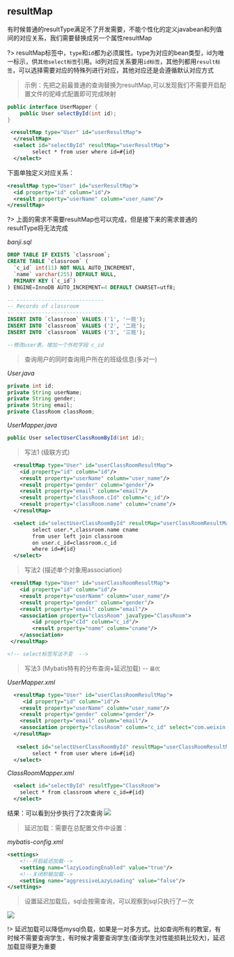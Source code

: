 ## resultMap

有时候普通的resultType满足不了开发需要，不能个性化的定义javabean和列值间的对应关系，我们需要替换成另一个属性resultMap

?> resultMap标签中，`type`和`id`都为必须属性。type为对应的bean类型，id为唯一标示，供`其他select标签`引用。id列对应关系要用`id标签`，其他列都用`result标签`，可以选择需要对应的特殊列进行对应，其他对应还是会遵循默认对应方式

> 示例：先把之前最普通的查询替换为resultMap,可以发现我们不需要开启配置文件的驼峰式配置即可完成映射

```java
public interface UserMapper {
	public User selectById(int id);
}
```
```xml
 <resultMap type="User" id="userResultMap">
  </resultMap>
  <select id="selectById" resultMap="userResultMap">
  		select * from user where id=#{id}
  </select>   
```
下面单独定义对应关系：
```xml
<resultMap type="User" id="userResultMap">
  <id property="id" column="id"/>
  <result property="userName" column="user_name"/>
</resultMap>
```

?> 上面的需求不需要resultMap也可以完成，但是接下来的需求普通的resultType将无法完成

*banji.sql*

```sql
DROP TABLE IF EXISTS `classroom`;
CREATE TABLE `classroom` (
  `c_id` int(11) NOT NULL AUTO_INCREMENT,
  `name` varchar(255) DEFAULT NULL,
  PRIMARY KEY (`c_id`)
) ENGINE=InnoDB AUTO_INCREMENT=4 DEFAULT CHARSET=utf8;

-- ----------------------------
-- Records of classroom
-- ----------------------------
INSERT INTO `classroom` VALUES ('1', '一班');
INSERT INTO `classroom` VALUES ('2', '二班');
INSERT INTO `classroom` VALUES ('3', '三班');

--修改user表，增加一个外检字段 c_id
```

> 查询用户的同时查询用户所在的班级信息(多对一)

*User.java*

```java
private int id;
private String userName;
private String gender;
private String email;
private ClassRoom classRoom;
```

*UserMapper.java*

```java
public User selectUserClassRoomById(int id);
```
> 写法1 (级联方式)

```xml
  <resultMap type="User" id="userClassRoomResultMap">
  	<id property="id" column="id"/>
  	<result property="userName" column="user_name"/>
  	<result property="gender" column="gender"/>
  	<result property="email" column="email"/>
  	<result property="classRoom.cId" column="c_id"/>
  	<result property="classRoom.name" column="cname"/>
  </resultMap>

  <select id="selectUserClassRoomById" resultMap="userClassRoomResultMap">
  		select user.*,classroom.name cname
  		from user left join classroom
  		on user.c_id=classroom.c_id
  		where id=#{id}
  </select> 
```

> 写法2 (描述单个对象用association)

```xml
 <resultMap type="User" id="userClassRoomResultMap">
  	<id property="id" column="id"/>
  	<result property="userName" column="user_name"/>
  	<result property="gender" column="gender"/>
  	<result property="email" column="email"/>
  	<association property="classRoom" javaType="ClassRoom">
  		<id property="cId" column="c_id"/>
  		<result property="name" column="cname"/>
  	</association>
 </resultMap>

<!-- select标签写法不变  -->
```

> 写法3 (Mybatis特有的分布查询+延迟加载) -- `最优`

*UserMapper.xml*

```xml
  <resultMap type="User" id="userClassRoomResultMap">
  	 <id property="id" column="id"/>
  	<result property="userName" column="user_name"/>
  	<result property="gender" column="gender"/>
  	<result property="email" column="email"/>
  	<association property="classRoom" column="c_id" select="com.weixin.dao.ClassRoomMapper.selectById"></association>
  </resultMap>
  
   <select id="selectUserClassRoomById" resultMap="userClassRoomResultMap" >
  		select * from user where id=#{id}
  </select>  
```
*ClassRoomMapper.xml*

```xml
  <select id="selectById" resultType="ClassRoom">
    select * from classroom where c_id=#{id}
  </select>
```

结果：可以看到分步执行了2次查询
![](img/分步1.png)

>延迟加载：需要在总配置文件中设置：

*mybatis-config.xml*
```xml
<settings>
    <!--开启延迟加载-->
    <setting name="lazyLoadingEnabled" value="true"/>
    <!--关闭积极加载-->
    <setting name="aggressiveLazyLoading" value="false"/>
</settings>
```

> 设置延迟加载后，sql会按需查询，可以观察到sql只执行了一次

![](img/分步2.png)

!> 延迟加载可以降低mysql负载，如果是一对多方式。比如查询所有的教室，有时候不需要查询学生，有时候才需要查询学生(查询学生对性能损耗比较大)，延迟加载显得更为重要
